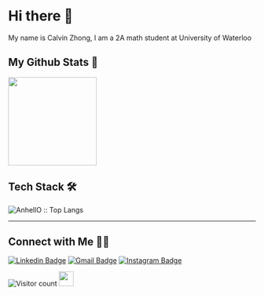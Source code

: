 # Hi there 👋

My name is Calvin Zhong, I am a 2A math student at University of Waterloo


## My Github Stats 🤩
<p align="left">
<a href="https://github.com/jiaweizhong66">
  <img height="180em" src="https://github-readme-stats-eight-theta.vercel.app/api?username=jiaweizhong66&show_icons=true&theme=gruvbox&include_all_commits=true&count_private=true"/>
</a>
</p>

## Tech Stack 🛠 
<p align="left"><img src="https://github-readme-stats.vercel.app/api/top-langs/?username=jiaweizhong66&langs_count=10&theme=tokyonight&layout=compact" alt="AnhellO :: Top Langs" /></p>


<hr>



## Connect with Me 🤝🏻 
[![Linkedin Badge](https://img.shields.io/badge/-Jiawei-blue?style=flat-square&logo=Linkedin&logoColor=white&link=www.linkedin.com/in/jiawei-zhong)](www.linkedin.com/in/jiawei-zhong) [![Gmail Badge](https://img.shields.io/badge/-mgorasiya1974@gmail.com-c14438?style=flat-square&logo=Gmail&logoColor=white&link=mailto:ashwanicena5@gmail.com)](mailto:mgorasiya1974@gmail.com) [![Instagram Badge](https://img.shields.io/badge/-@Neel-e4405f?style=flat-square&labelColor=f94877&logo=instagram&logoColor=white&link=https://www.instagram.com/Neel/)](https://www.instagram.com/neelg._.3056/)

![Visitor count](https://visitor-badge.laobi.icu/badge?page_id=jiaweizhong66)   <img src="https://media.giphy.com/media/dxn6fRlTIShoeBr69N/giphy.gif" width="30">


